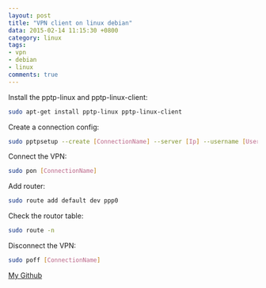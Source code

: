 ```yaml
---
layout: post
title: "VPN client on linux debian"
data: 2015-02-14 11:15:30 +0800
category: linux
tags:
- vpn 
- debian
- linux
comments: true
---
```


Install the pptp-linux and pptp-linux-client:

```bash
sudo apt-get install pptp-linux pptp-linux-client
```
Create a connection config:

```bash
sudo pptpsetup --create [ConnectionName] --server [Ip] --username [Username] --password [Password] --encrypt
```

Connect the VPN:

```bash 
sudo pon [ConnectionName]
```

Add router:

```bash 
sudo route add default dev ppp0
```

Check the routor table:

```bash 
sudo route -n
```

Disconnect the VPN:

```bash 
sudo poff [ConnectionName]
```


[My Github](http://katsurakkkk.github.io/)
